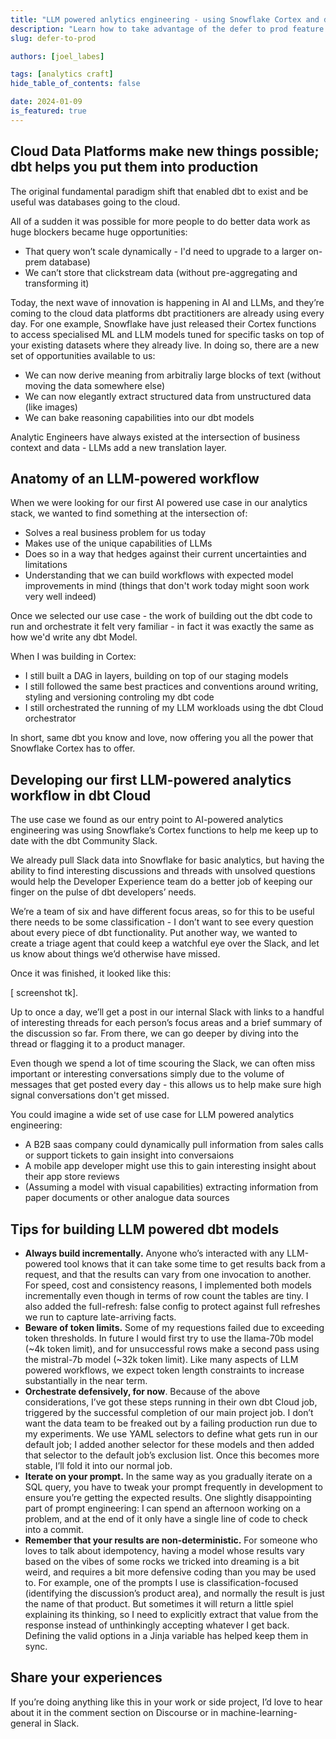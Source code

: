```yaml
---
title: "LLM powered anlytics engineering - using Snowflake Cortex and dbt Cloud to solve production data problems, today"
description: "Learn how to take advantage of the defer to prod feature in dbt Cloud"
slug: defer-to-prod

authors: [joel_labes]

tags: [analytics craft]
hide_table_of_contents: false

date: 2024-01-09
is_featured: true
---
```



## Cloud Data Platforms make new things possible; dbt helps you put them into production

The original fundamental paradigm shift that enabled dbt to exist and be useful was databases going to the cloud.

All of a sudden it was possible for more people to do better data work as huge blockers became huge opportunities:

- That query won’t scale dynamically - I'd need to upgrade to a larger on-prem database)
- We can’t store that clickstream data (without pre-aggregating and transforming it)

Today, the next wave of innovation is happening in AI and LLMs, and they’re coming to the cloud data platforms dbt practitioners are already using every day. For one example, Snowflake have just released their Cortex functions to access specialised ML and LLM models tuned for specific tasks on top of your existing datasets where they already live. In doing so, there are a new set of opportunities available to us:

- We can now derive meaning from arbitraliy large blocks of text (without moving the data somewhere else)
- We can now elegantly extract structured data from unstructured data (like images)
- We can bake reasoning capabilities into our dbt models

Analytic Engineers have always existed at the intersection of business context and data - LLMs add a new translation layer.

## Anatomy of an LLM-powered workflow

When we were looking for our first AI powered use case in our analytics stack, we wanted to find something at the intersection of:

- Solves a real business problem for us today
- Makes use of the unique capabilities of LLMs
- Does so in a way that hedges against their current uncertainties and limitations
- Understanding that we can build workflows with expected model improvements in mind (things that don't work today might soon work very well indeed)

Once we selected our use case - the work of building out the dbt code to run and orchestrate it felt very familiar - in fact it was exactly the same as how we'd write any dbt Model.

When I was building in Cortex:
- I still built a DAG in layers, building on top of our staging models 
- I still followed the same best practices and conventions around writing, styling and versioning controling my dbt code
- I still orchestrated the running of my LLM workloads using the dbt Cloud orchestrator

In short, same dbt you know and love, now offering you all the power that Snowflake Cortex has to offer.

## Developing our first LLM-powered analytics workflow in dbt Cloud

The use case we found as our entry point to AI-powered analytics engineering was using Snowflake’s Cortex functions to help me keep up to date with the dbt Community Slack. 

We already pull Slack data into Snowflake for basic analytics, but having the ability to find interesting discussions and threads with unsolved questions would help the Developer Experience team do a better job of keeping our finger on the pulse of dbt developers’ needs.

We’re a team of six and have different focus areas, so for this to be useful there needs to be some classification - I don’t want to see every question about every piece of dbt functionality. Put another way, we wanted to create a triage agent that could keep a watchful eye over the Slack, and let us know about things we’d otherwise have missed.

Once it was finished, it looked like this:

[ screenshot tk].

Up to once a day, we’ll get a post in our internal Slack with links to a handful of interesting threads for each person’s focus areas and a brief summary of the discussion so far. From there, we can go deeper by diving into the thread or flagging it to a product manager.

Even though we spend a lot of time scouring the Slack, we can often miss important or interesting conversations simply due to the volume of messages that get posted every day - this allows us to help make sure high signal conversations don't get missed.

You could imagine a wide set of use case for LLM powered analytics engineering:
- A B2B saas company could dynamically pull information from sales calls or support tickets to gain insight into conversaions
- A mobile app developer might use this to gain interesting insight about their app store reviews
- (Assuming a model with visual capabilities) extracting information from paper documents or other analogue data sources

## Tips for building LLM powered dbt models

- **Always build incrementally.** Anyone who’s interacted with any LLM-powered tool knows that it can take some time to get results back from a request, and that the results can vary from one invocation to another. For speed, cost and consistency reasons, I implemented both models incrementally even though in terms of row count the tables are tiny. I also added the full-refresh: false config to protect against full refreshes we run to capture late-arriving facts.
- **Beware of token limits.** Some of my requestions failed due to exceeding token thresholds. In future I would first try to use the llama-70b model (~4k token limit), and for unsuccessful rows make a second pass using the mistral-7b model (~32k token limit). Like many aspects of LLM powered workflows, we expect token length constraints to increase substantially in the near term.
- **Orchestrate defensively, for now**. Because of the above considerations, I’ve got these steps running in their own dbt Cloud job, triggered by the successful completion of our main project job. I don’t want the data team to be freaked out by a failing production run due to my experiments. We use YAML selectors to define what gets run in our default job; I added another selector for these models and then added that selector to the default job’s exclusion list. Once this becomes more stable, I’ll fold it into our normal job.
- **Iterate on your prompt.** In the same way as you gradually iterate on a SQL query, you have to tweak your prompt frequently in development to ensure you’re getting the expected results. One slightly disappointing part of prompt engineering: I can spend an afternoon working on a problem, and at the end of it only have a single line of code to check into a commit.
- **Remember that your results are non-deterministic.** For someone who loves to talk about idempotency, having a model whose results vary based on the vibes of some rocks we tricked into dreaming is a bit weird, and requires a bit more defensive coding than you may be used to. For example, one of the prompts I use is classification-focused (identifying the discussion’s product area), and normally the result is just the name of that product. But sometimes it will return a little spiel explaining its thinking, so I need to explicitly extract that value from the response instead of unthinkingly accepting whatever I get back. Defining the valid options in a Jinja variable has helped keep them in sync.

## Share your experiences

If you’re doing anything like this in your work or side project, I’d love to hear about it in the comment section on Discourse or in machine-learning-general in Slack.
